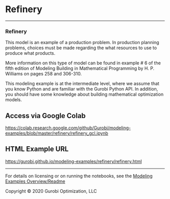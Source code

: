 # Refinery

---
### Refinery
This model is an example of a production problem. In production planning problems, choices must be made regarding the 
what resources to use to produce what products.

More information on this type of model can be found in example # 6 of the fifth edition of Modeling Building in Mathematical 
Programming by H. P. Williams on pages 258 and 306-310.

This modeling example is at the intermediate level, where we assume that you know Python and are familiar with the 
Gurobi Python API. In addition, you should have some knowledge about building mathematical optimization models.


## Access via Google Colab

https://colab.research.google.com/github/Gurobi/modeling-examples/blob/master/refinery/refinery_gcl.ipynb

## HTML Example URL

https://gurobi.github.io/modeling-examples/refinery/refinery.html


----
For details on licensing or on running the notebooks, see the [Modeling Examples Overview/Readme](https://github.com/Gurobi/modeling-examples/)


Copyright © 2020 Gurobi Optimization, LLC

